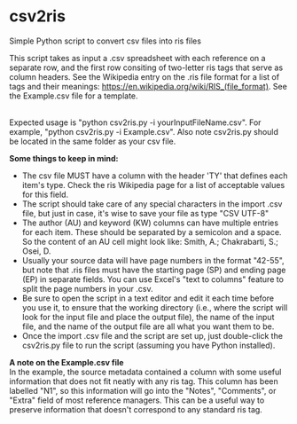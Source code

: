 # csv2ris
Simple Python script to convert csv files into ris files

This script takes as input a .csv spreadsheet with each reference on a separate row, and the first row consiting of two-letter ris tags that serve as column headers. See the Wikipedia entry on the .ris file format for a list of tags and their meanings: https://en.wikipedia.org/wiki/RIS_(file_format). See the Example.csv file for a template.
<br>
<br>

Expected usage is "python csv2ris.py -i yourInputFileName.csv". For example, "python csv2ris.py -i Example.csv". Also note csv2ris.py should be located in the same folder as your csv file.

**Some things to keep in mind:**

- The csv file MUST have a column with the header 'TY' that defines each item's type. Check the ris Wikipedia page for a list of acceptable values for this field.
- The script should take care of any special characters in the import .csv file, but just in case, it's wise to save your file as type "CSV UTF-8"
- The author (AU) and keyword (KW) columns can have multiple entries for each item. These should be separated by a semicolon and a space. So the content of an AU cell might look like: Smith, A.; Chakrabarti, S.;  Osei, D.
- Usually your source data will have page numbers in the format "42-55", but note that .ris files must have the starting page (SP) and ending page (EP) in separate fields. You can use Excel's "text to columns" feature to split the page numbers in your .csv.
- Be sure to open the script in a text editor and edit it each time before you use it, to ensure that the working directory (i.e., where the script will look for the input file and place the output file), the name of the input file, and the name of the output file are all what you want them to be.
- Once the import .csv file and the script are set up, just double-click the csv2ris.py file to run the script (assuming you have Python installed).


**A note on the Example.csv file**
<br>
In the example, the source metadata contained a column with some useful information that does not fit neatly with any ris tag. This column has been labelled "N1", so this information will go into the "Notes", "Comments", or "Extra" field of most reference managers. This can be a useful way to preserve information that doesn't correspond to any standard ris tag.
